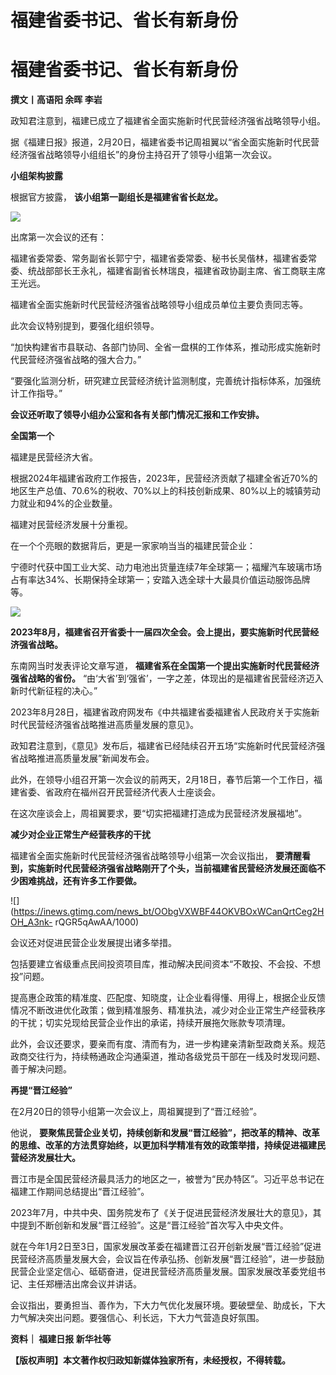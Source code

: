 # 福建省委书记、省长有新身份

# 福建省委书记、省长有新身份

**撰文丨高语阳 余晖 李岩**

政知君注意到，福建已成立了福建省全面实施新时代民营经济强省战略领导小组。

据《福建日报》报道，2月20日，福建省委书记周祖翼以“省全面实施新时代民营经济强省战略领导小组组长”的身份主持召开了领导小组第一次会议。

**小组架构披露**

根据官方披露， **该小组第一副组长是福建省省长赵龙。**

![](https://inews.gtimg.com/news_bt/OhkgWkNIAgWZIv6Zp_5z5PaZdAGy6EOzPQUml6p4AF4gsAA/1000)

出席第一次会议的还有：

福建省委常委、常务副省长郭宁宁，福建省委常委、秘书长吴偕林，福建省委常委、统战部部长王永礼，福建省副省长林瑞良，福建省政协副主席、省工商联主席王光远。

福建省全面实施新时代民营经济强省战略领导小组成员单位主要负责同志等。

此次会议特别提到，要强化组织领导。

“加快构建省市县联动、各部门协同、全省一盘棋的工作体系，推动形成实施新时代民营经济强省战略的强大合力。”

“要强化监测分析，研究建立民营经济统计监测制度，完善统计指标体系，加强统计工作指导。”

**会议还听取了领导小组办公室和各有关部门情况汇报和工作安排。**

**全国第一个**

福建是民营经济大省。

根据2024年福建省政府工作报告，2023年，民营经济贡献了福建全省近70%的地区生产总值、70.6%的税收、70%以上的科技创新成果、80%以上的城镇劳动力就业和94%的企业数量。

福建对民营经济发展十分重视。

在一个个亮眼的数据背后，更是一家家响当当的福建民营企业：

宁德时代获中国工业大奖、动力电池出货量连续7年全球第一；福耀汽车玻璃市场占有率达34%、长期保持全球第一；安踏入选全球十大最具价值运动服饰品牌等。

![](https://inews.gtimg.com/news_bt/OoVgZrfizpCLLkUIfFcBmUaXLwpRZvQQtzXU93-7K5QdcAA/1000)

**2023年8月，福建省召开省委十一届四次全会。会上提出，要实施新时代民营经济强省战略。**

东南网当时发表评论文章写道， **福建省系在全国第一个提出实施新时代民营经济强省战略的省份。**
“由‘大省’到‘强省’，一字之差，体现出的是福建省民营经济迈入新时代新征程的决心。”

2023年8月28日，福建省政府网发布《中共福建省委福建省人民政府关于实施新时代民营经济强省战略推进高质量发展的意见》。

政知君注意到，《意见》发布后，福建省已经陆续召开五场“实施新时代民营经济强省战略推进高质量发展”新闻发布会。

此外，在领导小组召开第一次会议的前两天，2月18日，春节后第一个工作日，福建省委、省政府在福州召开民营经济代表人士座谈会。

在这次座谈会上，周祖翼要求，要“切实把福建打造成为民营经济发展福地”。

**减少对企业正常生产经营秩序的干扰**

福建省全面实施新时代民营经济强省战略领导小组第一次会议指出，
**要清醒看到，实施新时代民营经济强省战略刚开了个头，当前福建省民营经济发展还面临不少困难挑战，还有许多工作要做。**

![](https://inews.gtimg.com/news_bt/OObgVXWBF44OKVBOxWCanQrtCeg2HOH_A3nk-
rQGR5qAwAA/1000)

会议还对促进民营企业发展提出诸多举措。

包括要建立省级重点民间投资项目库，推动解决民间资本“不敢投、不会投、不想投”问题。

提高惠企政策的精准度、匹配度、知晓度，让企业看得懂、用得上，根据企业反馈情况不断改进优化政策；做到精准服务、精准执法，减少对企业正常生产经营秩序的干扰；切实兑现给民营企业作出的承诺，持续开展拖欠账款专项清理。

此外，会议还要求，要亲而有度、清而有为，进一步构建亲清新型政商关系。规范政商交往行为，持续畅通政企沟通渠道，推动各级党员干部在一线及时发现问题、善于解决问题。

**再提“晋江经验”**

在2月20日的领导小组第一次会议上，周祖翼提到了“晋江经验”。

他说，
**要聚焦民营企业关切，持续创新和发展“晋江经验”，把改革的精神、改革的思维、改革的方法贯穿始终，以更加科学精准有效的政策举措，持续促进福建民营经济发展壮大。**

晋江市是全国民营经济最具活力的地区之一，被誉为“民办特区”。习近平总书记在福建工作期间总结提出“晋江经验”。

2023年7月，中共中央、国务院发布了《关于促进民营经济发展壮大的意见》，其中提到不断创新和发展“晋江经验”。这是“晋江经验”首次写入中央文件。

就在今年1月2日至3日，国家发展改革委在福建晋江召开创新发展“晋江经验”促进民营经济高质量发展大会，会议旨在传承弘扬、创新发展“晋江经验”，进一步鼓励民营企业坚定信心、砥砺奋进，促进民营经济高质量发展。国家发展改革委党组书记、主任郑栅洁出席会议并讲话。

会议指出，要勇担当、善作为，下大力气优化发展环境。要破壁垒、助成长，下大力气解决突出问题。要强信心、利长远，下大力气营造良好氛围。

**资料｜ 福建日报 新华社等**

**【版权声明】本文著作权归政知新媒体独家所有，未经授权，不得转载。**

